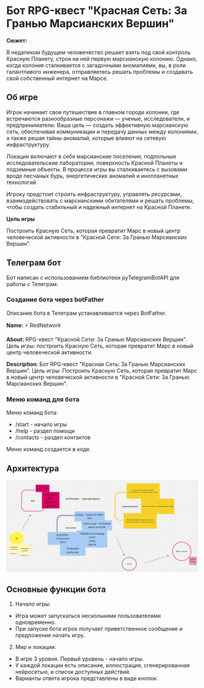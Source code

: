 # Бот RPG-квест "Красная Сеть: За Гранью Марсианских Вершин"

**Сюжет:** 

В недалеком будущем человечество решает взять под свой контроль Красную Планету, строя на ней первую марсианскую колонию. Однако, когда колония сталкивается с загадочными аномалиями, вы, в роли талантливого инженера, отправляетесь решать проблемы и создавать свой собственный интернет на Марсе.  

## Об игре

Игрок начинает свое путешествие в главном городе колонии, где встречаются разнообразные персонажи — ученые, исследователи, и предприниматели. Ваша цель — создать эффективную марсианскую сеть, обеспечивая коммуникации и передачу данных между колониями, а также решая тайны аномалий, которые влияют на сетевую инфраструктуру.  

Локации включают в себя марсианские поселения, подпольные исследовательские лаборатории, поверхность Красной Планеты и подземные объекты. В процессе игры вы сталкиваетесь с вызовами вроде песчаных бурь, энергетических аномалий и инопланетных технологий.

Игроку предстоит строить инфраструктуру, управлять ресурсами, взаимодействовать с марсианскими обитателями и решать проблемы, чтобы создать стабильный и надежный интернет на Красной Планете.

**Цель игры**

Построить Красную Сеть, которая превратит Марс в новый центр человеческой активности в "Красной Сети: За Гранью Марсианских Вершин".

## Телеграм бот

Бот написан с использованием библиотеки pyTelegramBotAPI для работы с Телеграм.

### Создание бота через botFather

Описание бота в Телеграм устанавливается через BotFather.  

**Name:**  ⚡️ RedNetwork  

**About:** RPG-квест "Красной Сети: За Гранью Марсианских Вершин". Цель игры: построить Красную Сеть, которая превратит Марс в новый центр человеческой активности.  

**Description**: Бот RPG-квест "Красная Сеть: За Гранью Марсианских Вершин". Цель игры: Построить Красную Сеть, которая превратит Марс в новый центр человеческой активности в "Красной Сети: За Гранью Марсианских Вершин".

### Меню команд для бота

Меню команд бота:  
  - /start    - начало игры
  - /help     - раздел помощи
  - /contacts - раздел контактов

Меню команд создается в коде.

## Архитектура

<img src="schema.png">

## Основные функции бота 

1. Начало игры: 
  - Игра может запускаться несколькими пользователями одновременно.
  - При запуске бота игрок получает приветственное сообщение и предложение начать игру.  

2. Мир и локации:  

  - В игре 3 уровня. Первый уровень - начало игры. 
  - У каждой локации есть описание, иллюстрация, сгенерированная нейросетью, и список доступных действий.
  - Варианты ответа игрока представлены в виде кнопок.
